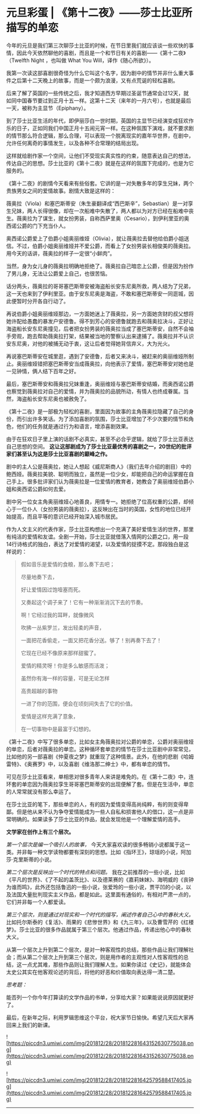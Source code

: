 # 元旦彩蛋 | 《第十二夜》——莎士比亚所描写的单恋

今年的元旦是我们第三次聊莎士比亚的时候，在节日里我们就应该谈一些欢快的事情，因此今天依然聊他的喜剧，而且是一个和节日有关的喜剧——《第十二夜》（Twelfth Night ，也叫做 What You Will，译作《随心所欲》）。

我第一次读这部喜剧很奇怪为什么它叫这个名字，因为剧中的情节并非什么重大事件之后第十二天晚上的故事，而是一个颇为浪漫，又有点荒诞的轻松喜剧。

后来了解了英国的一些传统之后，我才知道西方早期过圣诞节通常会过12天，就如同中国春节要过到正月十五一样。这第十二天（来年的一月六号），也就是最后一天，被称为主显节（Epiphany）。

到了莎士比亚生活的年代，即伊丽莎白一世时期，英国的主显节已经演变成狂欢作乐的日子，正如同我们中国正月十五闹元宵一样。在这种氛围下演戏，就不要求剧的情节那么符合逻辑，那么合理，可以表现一个脱离现实的嘉年华世界，在剧中，允许任何离奇的事情发生，以及各种不合常理的结局出现。

这样就给剧作家一个空间，让他们不受现实真实性的约束，随意表达自己的想法，传达自己的思想。莎士比亚的《第十二夜》就是在这样的氛围下完成的，也是为它服务的。

《第十二夜》的剧情今天看来有些俗套。它讲的是一对失散多年的孪生兄妹，两个贵族男女之间的爱情故事。剧情大致是这样的：

薇奥拉（Viola）和塞巴斯蒂安（朱生豪翻译成“西巴斯辛”，Sebastian）是一对孪生兄妹，两人长得很像，却在一次船难中失散了，两人都以为对方已经在船难中丧生。薇奥拉为了谋生，就女扮男装，自称西萨里奥（Cesario），到伊利里亚的奥西诺公爵的门下充当仆人。

奥西诺公爵爱上了伯爵小姐奥丽维娅（Olivia），就让薇奥拉去替他给伯爵小姐送信。不过，伯爵小姐奥丽维娅并不爱公爵，而看上了女扮男装长相俊美的薇奥拉。用今天的话讲，薇奥拉的样子一定很“小鲜肉”。

当然，身为女儿身的薇奥拉明确地拒绝了。薇奥拉自己暗恋上公爵，但是因为扮作了男儿身，无法让公爵爱上自己，也很苦恼。

话分两头，薇奥拉的哥哥塞巴斯蒂安被海盗船长安东尼奥所救，两人结为了兄弟，这一天也来到了伊利里亚。由于安东尼奥是海盗，不敢和塞巴斯蒂安一同逛城，因此便暂时分开各自行动了。

再说伯爵小姐奥丽维娅那边，一方面她迷上了薇奥拉，另一方面她贪财的叔父想将她许配给愚蠢的暴发户安德鲁。得不到芳心的安德鲁就跑去和薇奥拉决斗，正好让海盗船长安东尼奥撞见，后者把女扮男装的薇奥拉当成了塞巴斯蒂安，自然不会袖手旁观，跑去帮助薇奥拉打架，结果被当地的警察认出来逮捕了。薇奥拉并不认识安东尼奥，对他的被捕无动于衷，这让后者觉得她背信弃义，大为光火。

再说塞巴斯蒂安在城里逛，遇到了安德鲁，后者又来决斗，被赶来的奥丽维娅所制止。奥丽维娅错把塞巴斯蒂安当成薇奥拉，向他表示了爱情，塞巴斯蒂安对她也是一见钟情，俩人结下百年之好。

最后，塞巴斯蒂安和薇奥拉兄妹重逢，奥丽维娅与塞巴斯蒂安结婚，而奥西诺公爵也察觉到薇奥拉对自己的爱情，并为薇奥拉的品貌所动，有情人也终成眷属。当然，海盗船长安东尼奥也被赦免了。

《第十二夜》是一部极为轻松的喜剧，里面因为故事的主角薇奥拉隐藏了自己的身份，而引出许多笑话。为了添加喜剧的氛围，莎士比亚增加了不少次要的情节和角色，他们的任务就是通过行为和语言，增添喜剧效果。

由于在狂欢日子里上演的话剧不必真实，甚至不必合乎逻辑，就给了莎士比亚表达自己思想的空间。 **这让这部剧成为了莎士比亚最优秀的喜剧之一，20世纪的批评家们甚至认为这是莎士比亚喜剧的巅峰之作。**

剧中的主人公是薇奥拉，她让人想起《威尼斯商人》（我们去年介绍的剧目）中的鲍西娅。薇奥拉美貌、聪明而独立，虽然是一位少女，却能把自己的命运掌握在自己手上。很多批评家们认为薇奥拉是一位爱情的教育者，她教会了奥丽维娅伯爵小姐和奥西诺公爵如何去爱。

剧中另一位女主角奥丽维娅心地善良，用情专一。她拒绝了位高权重的公爵，却倾心于一位仆人（女扮男装的薇奥拉），这反映出在当时的英国，女性的地位已经开始提高，而且平等的意识已经开始深入城市居民。

作为人文主义的代表作家，莎士比亚构想出一个充满了美好爱情生活的世界，那里有纯洁的爱情和友谊。全剧一开始，莎士比亚就借落入情网的公爵之口，用一段14行诗格式的独白，表达了对爱情的渴望，以及爱情的捉摸不定。那段独白是这样说的：

> 假如音乐是爱情的食粮，那么奏下去吧；
> 
> 尽量地奏下去，
> 
> 好让爱情因过饱噎塞而死。
> 
> 又奏起这个调子来了！它有一种渐渐消沉下去的节奏。
> 
> 啊！它经过我的耳畔，就像微风
> 
> 吹拂一丛紫罗兰，发出轻柔的声音，
> 
> 一面把花香偷走，一面又把花香分送。够了！别再奏下去了！
> 
> 它现在已经不像原来那样甜蜜了。
> 
> 爱情的精灵呀！你是多么敏感而活泼；
> 
> 虽然你有海一样的容量，可是无论怎样
> 
> 高贵超越的事物
> 
> 一进了你的范围，便会在顷刻间失去了它的价值。
> 
> 爱情是这样充满了意象，
> 
> 在一切事物中是最富于幻想的。

《第十二夜》中写了很多单恋，比如女主角薇奥拉对公爵的单恋，公爵对奥丽维娅的单恋，后者对薇奥拉的单恋。这种循环套单恋的情节在莎士比亚剧中非常常见，比如他的另一部喜剧《仲夏夜之梦》就重现了这种情景。此外，在他的悲剧《哈姆雷特》、《奥赛罗》中，以及喜剧《维洛那二绅士》中，都有单恋的情节。

可见在莎士比亚看来，单相思对很多青年人来讲是难免的。在《第十二夜》中，连环套的单恋因为薇奥拉孪生哥哥塞巴斯蒂安的出现便解了套。但是在生活中，单恋的人常常就没有那么幸运了。

在莎士比亚的笔下，那些单恋的人，有的因为爱情变得高尚纯粹，有的则变得卑鄙。但是他从来不认为争夺爱情能成为一些人自私和损害他人的借口，这一点是非常明确的。如果读多了莎士比亚的作品，就会发现他是一个理解爱情的高手。

 **文学家在创作上有三个层次。**

 *第一个层次是编一个吸引人的故事，* 今天大家喜欢读的很多畅销小说都属于这一类。并非每一种文学读物都要有深刻的思想。比如《指环王》，琼瑶的小说，阿加莎·克里斯蒂的小说。

 *第二个层次是反映出一个时代的特点和问题。* 我在之前推荐的一些小说，比如《平凡的世界》、《了不起的盖茨比》、以及德莱赛的《嘉莉妹妹》、海明威的《丧钟为谁而鸣》，此外还包括鲁迅的一些小说，张爱玲的一些小说，贾平凹的小说，以及法国大量批判现实主义作品，都是如此。这里面有通俗的，有相对严肃一点的，它们并非每一个人都爱读。

 *第三个层次，则是通过对现实和一个时代的描写，阐述作者自己心中的春秋大义。* 比如托尔斯泰的《复活》、雨果的《悲惨世界》和《九三年》，以及曹雪芹的《红楼梦》。莎士比亚的很多作品就属于第三个层次。他通过作品，传递出他心中的春秋大义。

从第一个层次上升到第二个层次，是对一种客观性的总结，那些作品让我们理解社会；而从第二个层次上升到第三个层次，则是用作者的主观性对人性客观性的总结，这一点尤其难，那些作品则让我们理解人生。如果你读过《史记》，就能体会太史公其实在他客观论述的背后，将他的好恶和价值取向表达得一清二楚。

 *思考题：*

能否列一个你今年打算读的文学作品的书单，分享给大家？如果能说说原因就更好了。

最后，在新年之际，利用罗辑思维这个平台，祝大家节日愉快。希望几天后大家再回来上我们的新课。

![https://piccdn3.umiwi.com/img/201812/28/201812281643152630775038.png](https://piccdn3.umiwi.com/img/201812/28/201812281643152630775038.png)

![https://piccdn3.umiwi.com/img/201812/28/201812281642579588417405.jpg](https://piccdn3.umiwi.com/img/201812/28/201812281642579588417405.jpg)

---

